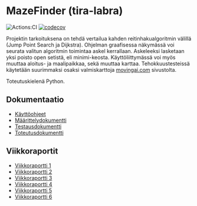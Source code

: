 # MazeFinder (tira-labra)

![Actions:CI](https://github.com/rtammisalo/tira-labra/workflows/CI/badge.svg) [![codecov](https://codecov.io/gh/rtammisalo/tira-labra/branch/main/graph/badge.svg?token=T9UVAQ8WRV)](https://codecov.io/gh/rtammisalo/tira-labra)

Projektin tarkoituksena on tehdä vertailua kahden reitinhakualgoritmin välillä (Jump Point Search ja Dijkstra). Ohjelman graafisessa näkymässä voi seurata valitun algoritmin toimintaa askel kerrallaan. Askeleeksi lasketaan yksi poisto open setistä, eli minimi-keosta. Käyttöliittymässä voi myös muuttaa aloitus- ja maalipaikkaa, sekä muuttaa karttaa. Tehokkuustesteissä käytetään suurimmaksi osaksi valmiskarttoja [movingai.com](https://www.movingai.com/benchmarks/grids.html) sivustolta.

Toteutuskielenä Python.

## Dokumentaatio

- [Käyttöohjeet](/dokumentaatio/kayttoohjeet.md)
- [Määrittelydokumentti](/dokumentaatio/maarittelydokumentti.md)
- [Testausdokumentti](/dokumentaatio/testausdokumentti.md)
- [Toteutusdokumentti](/dokumentaatio/toteutusdokumentti.md)

## Viikkoraportit

- [Viikkoraportti 1](/dokumentaatio/viikkoraportti1.md)
- [Viikkoraportti 2](/dokumentaatio/viikkoraportti2.md)
- [Viikkoraportti 3](/dokumentaatio/viikkoraportti3.md)
- [Viikkoraportti 4](/dokumentaatio/viikkoraportti4.md)
- [Viikkoraportti 5](/dokumentaatio/viikkoraportti5.md)
- [Viikkoraportti 6](/dokumentaatio/viikkoraportti6.md)

